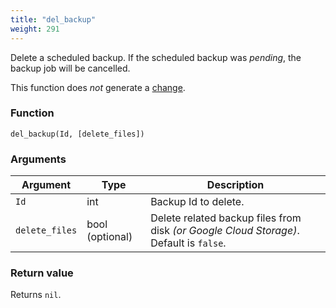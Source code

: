 ```yaml
---
title: "del_backup"
weight: 291
---
```



Delete a scheduled backup. If the scheduled backup was *pending*, the backup job will be cancelled.

This function does *not* generate a [change](../../overview/changes).

### Function

`del_backup(Id, [delete_files])`

### Arguments

Argument | Type | Description
--------- | ----------- | -----------
`Id` | int | Backup Id to delete.
`delete_files` | bool (optional) | Delete related backup files from disk *(or Google Cloud Storage)*. Default is `false`.

### Return value

Returns `nil`.
